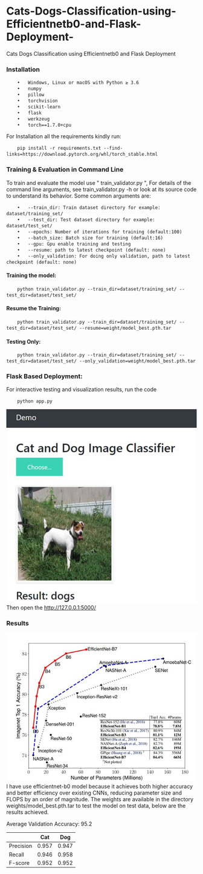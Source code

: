 # Cats-Dogs-Classification-using-Efficientnetb0-and-Flask-Deployment-
Cats Dogs Classification using Efficientnetb0 and Flask Deployment 

### Installation

		•	Windows, Linux or macOS with Python ≥ 3.6
		•	numpy
		•	pillow
		•	torchvision
		•	scikit-learn
		•	flask
		•	werkzeug
		•	torch==1.7.0+cpu

For Installation all the requirements kindly run:

		pip install -r requirements.txt --find-links=https://download.pytorch.org/whl/torch_stable.html

### Training & Evaluation in Command Line
To train and evaluate the model use " train_validator.py ", For details of the command line arguments, see train_validator.py -h or look at its source code to understand its behavior. Some common arguments are:

		•	--train_dir: Train dataset directory for example: dataset/training_set/
		•	--test_dir: Test dataset directory for example: dataset/test_set/
		•	--epochs: Number of iterations for training (default:100)
		•	--batch_size: Batch size for training (default:16)
		•	--gpu: Gpu enable training and testing
		•	--resume: path to latest checkpoint (default: none)
		•	--only_validation: For doing only validation, path to latest checkpoint (default: none)

#### Training the model:

		python train_validator.py --train_dir=dataset/training_set/ --test_dir=dataset/test_set/

#### Resume the Training:

		python train_validator.py --train_dir=dataset/training_set/ --test_dir=dataset/test_set/ --resume=weight/model_best.pth.tar

#### Testing Only:

		python train_validator.py --train_dir=dataset/training_set/ --test_dir=dataset/test_set/ --only_validation=weight/model_best.pth.tar

### Flask Based Deployment:
For interactive testing and visualization results, run the code
		
		python app.py

![images/flask.jpg](images/flask.jpg)
Then open the http://127.0.0.1:5000/

### Results
![images/efficientnetd0.jpg](images/efficientnetd0.jpg)
I have use efficientnet-b0 model because it achieves both higher accuracy and better efficiency over existing CNNs, reducing parameter size and FLOPS by an order of magnitude. The weights are available in the directory weights/model_best.pth.tar to test the model on test data, below are the results achieved.

Average Validation Accuracy: 95.2
	
|          |Cat     |Dog   |
|----------|--------|------|
|Precision	|0.957|	0.947|
|Recall|	0.946|	0.958|
|F-score|	0.952|	0.952|
